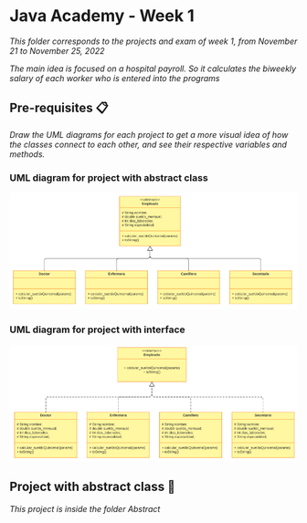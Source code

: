 # Java Academy - Week 1

_This folder corresponds to the projects and exam of week 1, from November 21 to November 25, 2022_

_The main idea is focused on a hospital payroll. So it calculates the biweekly salary of each worker who is entered into the programs_

## Pre-requisites 📋

_Draw the UML diagrams for each project to get a more visual idea of how the classes connect to each other, and see their respective variables and methods._

### UML diagram for project with abstract class

![Image text](https://github.com/MaFernandaLopeZ/academiaXideralNov2022/blob/main/Semana%201/img/abstract.png)

### UML diagram for project with interface

![Image text](https://github.com/MaFernandaLopeZ/academiaXideralNov2022/blob/main/Semana%201/img/interface.png)

## Project with abstract class 🚀

_This project is inside the folder Abstract_